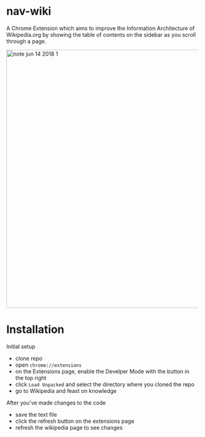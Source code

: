 # nav-wiki

A Chrome Extension which aims to improve the Information Architecture of Wikipedia.org by showing the table of contents on the sidebar as you scroll through a page.

<img width="675" alt="note jun 14 2018 1" src="https://user-images.githubusercontent.com/16139439/41437732-e46d66e4-6fea-11e8-89dc-315fbf018118.png">

# Installation 
Initial setup 
- clone repo 
- open `chrome://extensions`
- on the Extensions page, enable the Develper Mode with the button in the top right
- click `Load Unpacked` and select the directory where you cloned the repo
- go to Wikipedia and feast on knowledge 

After you've made changes to the code
- save the text file
- click the refresh button on the extensions page
- refresh the wikipedia page to see changes 
